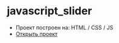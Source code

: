 # javascript_slider

- Проект построен на: HTML / CSS / JS
- [Открыть проект](https://mrsergpron.github.io/javascript_slider/)
